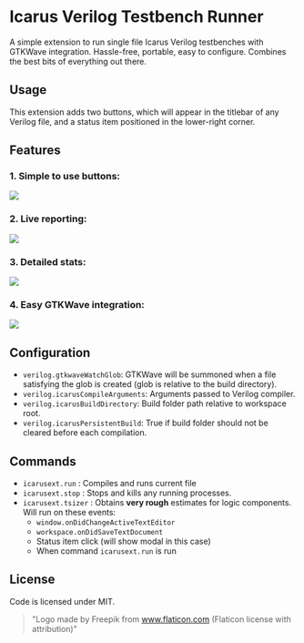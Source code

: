 # Icarus Verilog Testbench Runner

A simple extension to run single file Icarus Verilog testbenches with GTKWave integration. Hassle-free, portable, easy to configure. Combines the best bits of everything out there.

## Usage

This extension adds two buttons, which will appear in the titlebar of any Verilog file, and a status item positioned in the lower-right corner.

## Features

### 1. Simple to use buttons:

<img src="https://raw.githubusercontent.com/TheOneKevin/icarusext/master/images/screen1.PNG"></img>

### 2. Live reporting:

<img src="https://raw.githubusercontent.com/TheOneKevin/icarusext/master/images/screen2.PNG"></img>

### 3. Detailed stats:

<img src="https://raw.githubusercontent.com/TheOneKevin/icarusext/master/images/screen3.PNG"></img>

### 4. Easy GTKWave integration:

<img src="https://raw.githubusercontent.com/TheOneKevin/icarusext/master/images/screen4.PNG"></img>

## Configuration

- `verilog.gtkwaveWatchGlob`: GTKWave will be summoned when a file satisfying the glob is created (glob is relative to the build directory).
- `verilog.icarusCompileArguments`: Arguments passed to Verilog compiler.
- `verilog.icarusBuildDirectory`: Build folder path relative to workspace root.
- `verilog.icarusPersistentBuild`: True if build folder should not be cleared before each compilation.

## Commands

- `icarusext.run` : Compiles and runs current file
- `icarusext.stop` : Stops and kills any running processes.
- `icarusext.tsizer` : Obtains **very rough** estimates for logic components. Will run on these events:
    - `window.onDidChangeActiveTextEditor`
    - `workspace.onDidSaveTextDocument`
    - Status item click (will show modal in this case)
    - When command `icarusext.run` is run

## License

Code is licensed under MIT.

> "Logo made by Freepik from www.flaticon.com (Flaticon license with attribution)"
